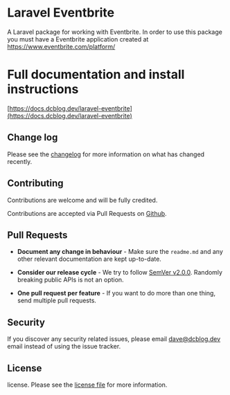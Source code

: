 # Laravel Eventbrite

A Laravel package for working with Eventbrite. In order to use this package you must have a Eventbrite application created at https://www.eventbrite.com/platform/

# Full documentation and install instructions 
[https://docs.dcblog.dev/laravel-eventbrite](https://docs.dcblog.dev/laravel-eventbrite)

## Change log

Please see the [changelog][3] for more information on what has changed recently.

## Contributing

Contributions are welcome and will be fully credited.

Contributions are accepted via Pull Requests on [Github][4].

## Pull Requests

- **Document any change in behaviour** - Make sure the `readme.md` and any other relevant documentation are kept up-to-date.

- **Consider our release cycle** - We try to follow [SemVer v2.0.0][5]. Randomly breaking public APIs is not an option.

- **One pull request per feature** - If you want to do more than one thing, send multiple pull requests.

## Security

If you discover any security related issues, please email dave@dcblog.dev email instead of using the issue tracker.

## License

license. Please see the [license file][6] for more information.

[3]:    changelog.md
[4]:    https://github.com/dcblogdev/laravel-eventbrite
[5]:    http://semver.org/
[6]:    license.md